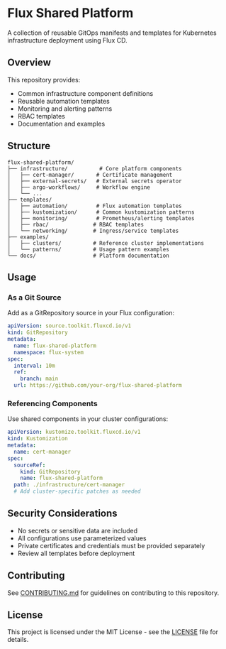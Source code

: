 # Flux Shared Platform

A collection of reusable GitOps manifests and templates for Kubernetes infrastructure deployment using Flux CD.

## Overview

This repository provides:
- Common infrastructure component definitions
- Reusable automation templates
- Monitoring and alerting patterns
- RBAC templates
- Documentation and examples

## Structure

```
flux-shared-platform/
├── infrastructure/          # Core platform components
│   ├── cert-manager/       # Certificate management
│   ├── external-secrets/   # External secrets operator
│   ├── argo-workflows/     # Workflow engine
│   └── ...
├── templates/
│   ├── automation/         # Flux automation templates
│   ├── kustomization/      # Common kustomization patterns
│   ├── monitoring/         # Prometheus/alerting templates
│   ├── rbac/              # RBAC templates
│   └── networking/        # Ingress/service templates
├── examples/
│   ├── clusters/          # Reference cluster implementations
│   └── patterns/          # Usage pattern examples
└── docs/                  # Platform documentation
```

## Usage

### As a Git Source

Add as a GitRepository source in your Flux configuration:

```yaml
apiVersion: source.toolkit.fluxcd.io/v1
kind: GitRepository
metadata:
  name: flux-shared-platform
  namespace: flux-system
spec:
  interval: 10m
  ref:
    branch: main
  url: https://github.com/your-org/flux-shared-platform
```

### Referencing Components

Use shared components in your cluster configurations:

```yaml
apiVersion: kustomize.toolkit.fluxcd.io/v1
kind: Kustomization
metadata:
  name: cert-manager
spec:
  sourceRef:
    kind: GitRepository
    name: flux-shared-platform
  path: ./infrastructure/cert-manager
  # Add cluster-specific patches as needed
```

## Security Considerations

- No secrets or sensitive data are included
- All configurations use parameterized values
- Private certificates and credentials must be provided separately
- Review all templates before deployment

## Contributing

See [CONTRIBUTING.md](docs/CONTRIBUTING.md) for guidelines on contributing to this repository.

## License

This project is licensed under the MIT License - see the [LICENSE](LICENSE) file for details.